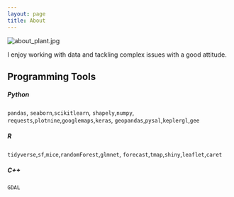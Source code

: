 ```yaml
---
layout: page
title: About
---
```

![about_plant.jpg](../images/about_plant.jpg)

I enjoy working with data and tackling complex issues with a good attitude.

## Programming Tools

##### Python
`pandas`, `seaborn`,`scikitlearn`, `shapely`,`numpy`, `requests`,`plotnine`,`googlemaps`,`keras`, `geopandas`,`pysal`,`keplergl`,`gee`

##### R
`tidyverse`,`sf`,`mice`,`randomForest`,`glmnet`, `forecast`,`tmap`,`shiny`,`leaflet`,`caret`

##### C++
`GDAL`